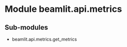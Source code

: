 Module beamlit.api.metrics
==========================

Sub-modules
-----------
* beamlit.api.metrics.get_metrics